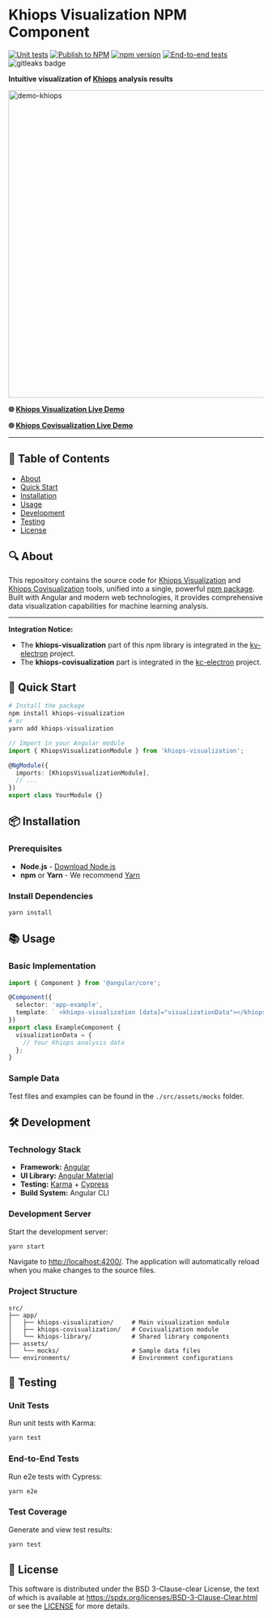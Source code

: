 # Khiops Visualization NPM Component

[![Unit tests](https://github.com/KhiopsML/khiops-visualization/actions/workflows/test.yml/badge.svg)](https://github.com/KhiopsML/khiops-visualization/actions/workflows/test.yml)
[![Publish to NPM](https://github.com/KhiopsML/khiops-visualization/actions/workflows/publish.yml/badge.svg)](https://github.com/KhiopsML/khiops-visualization/actions/workflows/publish.yml)
[![npm version](https://badge.fury.io/js/khiops-visualization.svg)](https://www.npmjs.com/package/khiops-visualization)
[![End-to-end tests](https://github.com/KhiopsML/khiops-visualization/actions/workflows/e2e.yml/badge.svg?branch=master)](https://github.com/KhiopsML/khiops-visualization/actions/workflows/e2e.yml)
![gitleaks badge](https://img.shields.io/badge/protected%20by-gitleaks-blue)

**Intuitive visualization of [Khiops][khiops] analysis results**

<img width="821" height="608" alt="demo-khiops" src="https://github.com/user-attachments/assets/df2b03a0-1e12-4dec-8f43-f6ba1ec744c3" />


**🌐 [Khiops Visualization Live Demo](https://khiopsml.github.io/khiops-visualization/)**

**🌐 [Khiops Covisualization Live Demo](https://khiopsml.github.io/khiops-visualization/covisualization.html)**

---

## 📖 Table of Contents

- [About](#-about)
- [Quick Start](#-quick-start)
- [Installation](#-installation)
- [Usage](#-usage)
- [Development](#-development)
- [Testing](#-testing)
- [License](#-license)

## 🔍 About

This repository contains the source code for [Khiops Visualization][kv] and [Khiops Covisualization][kc] tools, unified into a single, powerful [npm package][khiopsNpm]. Built with Angular and modern web technologies, it provides comprehensive data visualization capabilities for machine learning analysis.

---

**Integration Notice:**

- The **khiops-visualization** part of this npm library is integrated in the [kv-electron](https://github.com/KhiopsML/kv-electron) project.
- The **khiops-covisualization** part is integrated in the [kc-electron](https://github.com/KhiopsML/kc-electron) project.

## 🚀 Quick Start

```bash
# Install the package
npm install khiops-visualization
# or
yarn add khiops-visualization
```

```typescript
// Import in your Angular module
import { KhiopsVisualizationModule } from 'khiops-visualization';

@NgModule({
  imports: [KhiopsVisualizationModule],
  // ...
})
export class YourModule {}
```

## 📦 Installation

### Prerequisites

- **Node.js** - [Download Node.js][node]
- **npm** or **Yarn** - We recommend [Yarn][yarn]

### Install Dependencies

```bash
yarn install
```

## 📚 Usage

### Basic Implementation

```typescript
import { Component } from '@angular/core';

@Component({
  selector: 'app-example',
  template: ` <khiops-visualization [data]="visualizationData"></khiops-visualization> `,
})
export class ExampleComponent {
  visualizationData = {
    // Your Khiops analysis data
  };
}
```

### Sample Data

Test files and examples can be found in the `./src/assets/mocks` folder.

## 🛠 Development

### Technology Stack

- **Framework:** [Angular][angular]
- **UI Library:** [Angular Material][angularMaterial]
- **Testing:** [Karma][karma] + [Cypress][cypress]
- **Build System:** Angular CLI

### Development Server

Start the development server:

```bash
yarn start
```

Navigate to [http://localhost:4200/](http://localhost:4200/). The application will automatically reload when you make changes to the source files.

### Project Structure

```text
src/
├── app/
│   ├── khiops-visualization/     # Main visualization module
│   ├── khiops-covisualization/   # Covisualization module
│   └── khiops-library/           # Shared library components
├── assets/
│   └── mocks/                    # Sample data files
└── environments/                 # Environment configurations
```

## 🧪 Testing

### Unit Tests

Run unit tests with Karma:

```bash
yarn test
```

### End-to-End Tests

Run e2e tests with Cypress:

```bash
yarn e2e
```

### Test Coverage

Generate and view test results:

```bash
yarn test
```

## 📄 License

This software is distributed under the BSD 3-Clause-clear License, the text of which is available at
<https://spdx.org/licenses/BSD-3-Clause-Clear.html> or see the [LICENSE](./LICENSE) for more
details.

[khiops]: https://khiops.org/
[kv]: https://github.com/KhiopsML/kv-electron
[kc]: https://github.com/KhiopsML/kc-electron
[khiopsNpm]: https://www.npmjs.com/package/khiops-visualization
[angularMaterial]: https://material.angular.io/
[angular]: https://angular.dev/
[cypress]: https://www.cypress.io/
[karma]: https://karma-runner.github.io
[node]: https://nodejs.org/en
[yarn]: https://yarnpkg.com/
